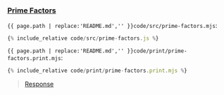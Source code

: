 ### [Prime Factors](code.zip)

`{{ page.path | replace:'README.md','' }}code/src/prime-factors.mjs`:

```js
{% include_relative code/src/prime-factors.js %}
```

`{{ page.path | replace:'README.md','' }}code/print/prime-factors.print.mjs`:

```js
{% include_relative code/print/prime-factors.print.mjs %}
```

> [Response](response/src/prime-factors.js)
